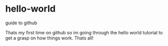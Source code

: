 # hello-world
guide to github

Thats my first time on github so im going through the hello world tutorial to get a grasp on how things work. Thats all!
